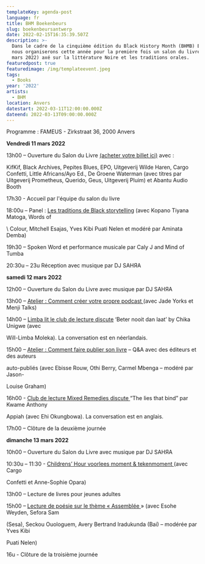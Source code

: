 ```yaml
---
templateKey: agenda-post
language: fr
title: BHM Boekenbeurs
slug: boekenbeursantwerp
date: 2022-02-15T16:35:39.507Z
description: >-
  Dans le cadre de la cinquième édition du Black History Month (BHMB) Belgium,
  nous organiserons cette année pour la première fois un salon du livre (11-13
  mars 2022) axé sur la littérature Noire et les traditions orales.
featuredpost: true
featuredimage: /img/templateevent.jpeg
tags:
  - Books
year: '2022'
artists:
  - BHM
location: Anvers
datestart: 2022-03-11T12:00:00.000Z
dateend: 2022-03-13T09:00:00.000Z
---
```

Programme : FAMEUS - Zirkstraat 36, 2000 Anvers

**Vendredi 11 mars 2022**

13h00 – Ouverture du Salon du Livre [(acheter votre billet ici)](https://www.eventbrite.be/e/264488250477) avec :

KifKif, Black Archives, Pepites Blues, EPO, Uitgeverij Wilde Haren, Cargo Confetti, Little Africans/Ayo Ed., De Groene Waterman (avec titres par Uitgeverij Prometheus, Querido, Geus, Uitgeverij Pluim)  et Abantu Audio Booth 

17h30 - Accueil par l'équipe du salon du livre

18:00u – Panel : [Les traditions de Black storytelling](https://www.eventbrite.be/e/262149615557) (avec Kopano Tiyana Matoga, Words of 

\    Colour, Mitchell Esajas, Yves Kibi Puati Nelen et modéré par Aminata Demba)

19h30 – Spoken Word et performance musicale par Caly J and Mind of Tumba

20:30u – 23u Réception avec musique par DJ SAHЯA

**samedi 12 mars 2022**

12h00 – Ouverture du Salon du Livre avec musique par DJ SAHЯA

13h00 – [Atelier : Comment créer votre propre podcast ](https://www.eventbrite.be/e/264535441627)(avec Jade Yorks et Menji Talks)

14h00 – [Limba lit le club de lecture discute](https://www.eventbrite.be/e/267063071837) ‘Beter nooit dan laat’ by Chika Unigwe (avec 

Will-Limba Moleka). La conversation est en néerlandais.

15h00 – [Atelier : Comment faire publier son livre](https://www.eventbrite.be/e/264565902737) – Q&A avec des éditeurs et des auteurs 

auto-publiés (avec Ebisse Rouw, Othi Berry, Carmel Mbenga – modéré par Jason-

Louise Graham)

16h00 - [Club de lecture Mixed Remedies discute ](https://www.eventbrite.be/e/267091115717)“The lies that bind” par Kwame Anthony 

  Appiah  (avec Ehi Okungbowa). La conversation est en anglais.

17h00 – Clôture de la deuxième journée 

**dimanche 13 mars 2022**

10h00 – Ouverture du Salon du Livre avec musique par DJ SAHЯA

10:30u – 11:30 - [Childrens’ Hour voorlees moment & tekenmoment ](https://www.eventbrite.be/e/264589102127)(avec Cargo 

Confetti et Anne-Sophie Opara)

13h00 – Lecture de livres pour jeunes adultes

15h00 – [Lecture de poésie sur le thème « Assemblée ](https://www.eventbrite.be/e/267101356347)» (avec Esohe Weyden, Sefora Sam 

(Sesa), Seckou Ouologuem, Avery Bertrand Iradukunda (Bai) – modérée par Yves Kibi   

 Puati Nelen)

16u - Clôture de la troisième journée
